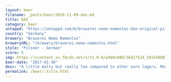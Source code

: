 ```yaml
---
layout: beer
filename: _posts/beer/2016-11-09-dax.md
title: DAX
category: beer
untappd: "https://untappd.com/b/brauerei-nemo-namenlos-dax-original-pilsner/1695695"
country: "Germany"
brewery: "Brauerei Nemo Namenlos"
breweryURL: "/brewery/brauerei-nemo-namenlos.html"
style: "Pilsner - German"
score: 5
img: https://scontent.xx.fbcdn.net/v/t1.0-0/p480x480/16427524_10154888757508745_4156556538803028976_n.jpg?_nc_cat=0&oh=0c9f5d1e7ec3e86272f239020da643a0&oe=5B89E1F0
beer-date: "2017-01-30"
desc: "A little malty but really low compared to other euro lagers. Mostly just tastes like water"
permalink: /beer/:title.html
---
```

